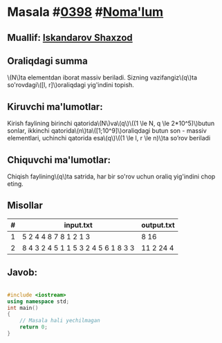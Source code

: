 
<h1>Masala #<a href="https://robocontest.uz/tasks/0398">0398</a> #<a href="https://robocontest.uz/tasks?category=1">Noma'lum</a></h1>
<h2> Muallif: <a href="https://robocontest.uz/profile/iskandarov_shaxzod">Iskandarov Shaxzod</a></h2>
<h2>Oraliqdagi summa</h2>
<p>\(N\)ta elementdan iborat massiv beriladi. Sizning vazifangiz\(q\)ta so'rovdagi\([l, r]\)oraliqdagi yig'indini topish.</p>
<h2>Kiruvchi ma'lumotlar:</h2>
<p>Kirish faylining birinchi qatorida\(N\)va\(q\)\((1 \le N, q \le 2*10^5)\)butun sonlar, ikkinchi qatorida\(n\)ta\([1;10^9]\)oraliqdagi butun son - massiv elementlari, uchinchi qatorida esa\(q\)\((1 \le l, r \le n)\)ta so’rov beriladi</p>
<h2>Chiquvchi ma'lumotlar:</h2>
<p>Chiqish faylining\(q\)ta satrida, har bir so'rov uchun oraliq yig'indini chop eting.</p>
<h2>Misollar</h2>
<table>
    <thead>
        <tr>
            <th>#</th>
            <th>input.txt</th>
            <th>output.txt</th>
        </tr>
    </thead>
    <tbody>
            <tr>
                <td>1</td>
                <td>5 2
4 4 8 7 8
1 2
1 3</td>
                <td>8
16</td>
            </tr>
            <tr>
                <td>2</td>
                <td>8 4
3 2 4 5 1 1 5 3
2 4
5 6
1 8
3 3</td>
                <td>11
2
24
4</td>
            </tr>
    </tbody>
    </table>
    
<h2>Javob:</h2>

######
```cpp
#include <iostream>
using namespace std;
int main()
{
    // Masala hali yechilmagan
    return 0;
}
```
